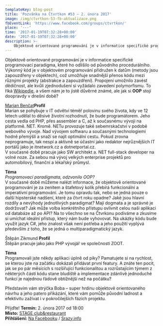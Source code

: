 ```yaml
---
templateKey: blog-post
title: 'Pozvánka na Čtvrtkon #53 – 2. února 2017'
image: /img/ctvrtkon-53-fb-aktualizace.png
fbEventLink: 'https://www.facebook.com/groups/ctvrtkon/'
place: '---'
time: '2017-01-19T07:32:28+00:00'
date: '2017-01-19T07:32:28+00:00'
description: >-
    Objektově orientované programování je v informatice specifické programovací paradigma, které ho odlišilo od původního procedurálního. Výkonný kód je v objektovém programování přidružen...
---
```

Objektově orientované programování je v informatice specifické programovací paradigma, které ho odlišilo od původního procedurálního. Výkonný kód je v objektovém programování přidružen k datům (metody jsou zapouzdřeny v objektech), což umožňuje snadnější přenos kódu mezi různými projekty (abstrakce a zapouzdření). Propojení umožnilo zavést dědičnost, ale kvůli zjednodušení si vyžádalo zavedení polymorfismu. To říká [Wikipedie](https://cs.wikipedia.org/wiki/Objektově_orientované_programování), a všem nám je to jistě důvěrné známé, ale jak si **OOP** stojí doopravdy v dnešní době?

[Marian Benčat](https://cz.linkedin.com/in/marian-benčat-a832b794)**Profil**  
Marian se pohybuje v IT odvětví téměř polovinu svého života, kdy ve 12 letech udělal to děsivé životní rozhodnutí, že bude programátorem. Jeho cesta vedla od PHP, přes assembler a C, až k současnému vývoji na platformě. NET. Kromě. NETu provozuje také sebemrskačství v podobě webového vývoje. Nad vývojem softwaru a současnými technologiemi hodně přemýšlí a snaží se najít optimální cestu. Pokud zrovna neprogramuje, tak nespí a aktivně se účastní jako redaktor nejrůznějších IT portálů jako je itnetwork.cz a dotnetportal.cz.  
V současné době pracuje jako SW architekt a. NET full-stack developer na volné noze. Za sebou má vývoj velkých enterprise projektů pro automobilový, finanční a lékařský průmysl.

**Téma**  
_Programovací paradigmata, odzvonilo OOP?_  
V současné době můžeme nalézt informace, že objektově orientované programování je za zenitem a štafetový kolík přebírá funkcionální a imperativní programování. Je tomu opravdu tak, nebo se jedná pouze o další hipsterské nadšení, které za čtvrt roku opadne? Jaké jsou hlavní rozdíly a nevýhody jednotlivých paradigmat? Mají dogmata a je správné je dodržovat? Jak může volba konkrétního přístupu ovlivnit celou naši aplikaci od databáze až po API? Na to všechno se na Čtvrkonu podíváme a zkusíme si umíchat ideální přístup, který nám bude vyhovovat. Na ukázky kódu bude využit jazyk C#, jeho znalost však není potřeba a jeho použití vyplývá především z toho, že se jedná o multiparadigmatický jazyk.

Štěpán Zikmund **Profil**  
Štěpán pracuje jako jako PHP vývojář ve společnosti ZOOT.

**Téma**  
Programovali jste někdy aplikaci úplně od píky? Pamatujete si na rychlost, se kterou jste na začátku dokázali přidávat první featury. A znáte ten pocit, jak se po pár měsících s rozšiřující funkcionalitou a rozrůstajícím týmem z některých částí kódu stane bludiště a implementace zdánlivě jednoduché funkcí je najednou řádově obtížnější než na počátku?

Představím vám strýčka Boba – super hrdinu objektově orientovaného návrhu a jeho patero přikázání, které vám pomůže původní ladnost a efektivitu zažívat i v pokročilejších fázích projektu.

Přijďte! **Termín:** 2. února 2017 od 18:00  
**Místo:** [STAGE club&restaurant](http://www.stage-cb.cz)  
**Přihlášení:** [Na Facebooku](https://www.facebook.com/events/372818799749039/) / [Srazy.info](http://srazy.info/ctvrtkon/7071)